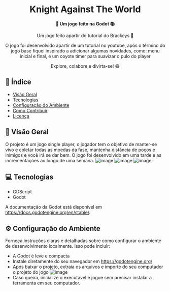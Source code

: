 <h1 align="center">Knight Against The World</h1>



<div align="center">
  <strong>🚀 Um jogo feito na Godot 📚</strong>
</div>

<div align="center">
  <p>Um jogo feito apartir do tutorial do Brackeys 🎉</p>
  <p>O jogo foi desenvolvido apartir de um tutorial no youtube, após o término do jogo base fiquei inspirado a adicionar algumas novidades, como: menu inicial e final, e um coyote timer para suavizar o pulo do player </p>
  <p>Explore, colabore e divirta-se! 😄</p>
</div>

## 📖 Índice

- [Visão Geral](#visão-geral)
- [Tecnologias](#tecnologias)
- [Configuração do Ambiente](#configuração-do-ambiente)
- [Como Contribuir](#como-contribuir)
- [Licença](#licença)

## 🔭 Visão Geral

O projeto é um jogo single player, o jogador tem o objetivo de manter-se vivo e coletar todas as moedas da fase, mantenha distância de poços e inimigos e você irá se dar bem. O jogo foi desenvolvido em uma tarde e as incrementações ao longo de uma semana.
![image](https://github.com/user-attachments/assets/ba3dd482-04fa-4da5-abe5-7da80a11abd2)
![image](https://github.com/user-attachments/assets/757bf3d3-6a7e-43bb-9127-0d660e071789)
![image](https://github.com/user-attachments/assets/6e0609ac-021f-4d10-abbf-dc77a468faf5)



## 💻 Tecnologias

- GDScript
- Godot

A documentação da Godot está disponivel em https://docs.godotengine.org/en/stable/.

## ⚙️ Configuração do Ambiente

Forneça instruções claras e detalhadas sobre como configurar o ambiente de desenvolvimento localmente. Isso pode incluir:

- A Godot é leve e compacta
- Instale diretamente do seu navegador em https://godotengine.org/
- Após baixar o projeto, extraia os arquivos e importe do seu computador o projeto do jogo
![image](https://github.com/user-attachments/assets/a9a841b7-2496-4aa8-b73b-b96888cf4103)
- Caso queira, inicialize o executavel e jogue sem precisar instalar a ferramenta em seu computador.
  

